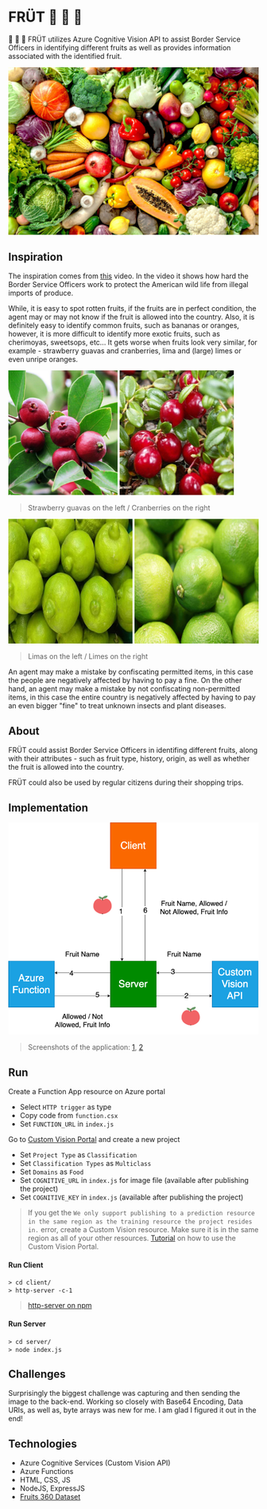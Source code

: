 # FRÜT :cherries: :lemon: :watermelon:

🍒 🍋 🍉 FRÜT utilizes Azure Cognitive Vision API to assist Border Service Officers in identifying different fruits as well as provides information associated with the identified fruit. 

![](https://github.com/00111000/MS-Azure-AI-Hackathon-S19/blob/master/static/banner.jpg)

## Inspiration

The inspiration comes from [this](https://www.youtube.com/watch?v=sAiTuitN5b8&t=253s) video. In the video it shows how hard the Border Service Officers work to protect the American wild life from illegal imports of produce.

While, it is easy to spot rotten fruits, if the fruits are in perfect condition, the agent may or may not know if the fruit is allowed into the country. Also, it is definitely easy to identify common fruits, such as bananas or oranges, however, it is more difficult to identify more exotic fruits, such as cherimoyas, sweetsops, etc... It gets worse when fruits look very similar, for example - strawberry guavas and cranberries, lima and (large) limes or even unripe oranges.

<img src="https://github.com/00111000/MS-Azure-AI-Hackathon-S19/blob/master/static/strawberry-guavas.jpg" height="250" width="220"> <img src="https://github.com/00111000/MS-Azure-AI-Hackathon-S19/blob/master/static/cranberries.jpg" height="250" width="230">
> Strawberry guavas on the left / Cranberries on the right

<img src="https://github.com/00111000/MS-Azure-AI-Hackathon-S19/blob/master/static/limas.jpeg" height="250" width="250"> <img src="https://github.com/00111000/MS-Azure-AI-Hackathon-S19/blob/master/static/limes.jpg" height="250" width="250">
> Limas on the left / Limes on the right

An agent may make a mistake by confiscating permitted items, in this case the people are negatively affected by having to pay a fine. On the other hand, an agent may make a mistake by not confiscating non-permitted items, in this case the entire country is negatively affected by having to pay an even bigger "fine" to treat unknown insects and plant diseases.

## About

FRÜT could assist Border Service Officers in identifing different fruits, along with their attributes - such as fruit type, history, origin, as well as whether the fruit is allowed into the country.

FRÜT could also be used by regular citizens during their shopping trips.

## Implementation
![](https://github.com/00111000/MS-Azure-AI-Hackathon-S19/blob/master/static/diagram.png)

> Screenshots of the application: [1](https://github.com/00111000/MS-Azure-AI-Hackathon-S19/blob/master/static/app1.png), [2](https://github.com/00111000/MS-Azure-AI-Hackathon-S19/blob/master/static/app2.png)

## Run

Create a Function App resource on Azure portal
- Select `HTTP trigger` as type
- Copy code from `function.csx`
- Set `FUNCTION_URL` in `index.js`

Go to [Custom Vision Portal](https://www.customvision.ai) and create a new project
- Set `Project Type` as `Classification`
- Set `Classification Types` as `Multiclass`
- Set `Domains` as `Food`
- Set `COGNITIVE_URL` in `index.js` for image file (available after publishing the project)
- Set `COGNITIVE_KEY` in `index.js` (available after publishing the project)

> If you get the `We only support publishing to a prediction resource in the same region as the training resource the project resides in.` error, create a Custom Vision resource. Make sure it is in the same region as all of your other resources.
> [Tutorial](https://www.youtube.com/watch?v=Sw_Zkb7WFDA) on how to use the Custom Vision Portal.

#### Run Client
```
> cd client/
> http-server -c-1
```
> [http-server on npm](https://www.npmjs.com/package/http-server)

#### Run Server
```
> cd server/
> node index.js
```

## Challenges
Surprisingly the biggest challenge was capturing and then sending the image to the back-end. Working so closely with Base64 Encoding, Data URIs, as well as, byte arrays was new for me. I am glad I figured it out in the end!

## Technologies
- Azure Cognitive Services (Custom Vision API)
- Azure Functions
- HTML, CSS, JS
- NodeJS, ExpressJS
- [Fruits 360 Dataset](https://www.kaggle.com/moltean/fruits)
